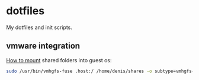 # dotfiles

My dotfiles and init scripts.

## vmware integration

[How to mount](https://docs.vmware.com/en/VMware-Workstation-Pro/15.0/com.vmware.ws.using.doc/GUID-AB5C80FE-9B8A-4899-8186-3DB8201B1758.html) shared folders into guest os:

```bash
sudo /usr/bin/vmhgfs-fuse .host:/ /home/denis/shares -o subtype=vmhgfs-fuse,allow_other
```
